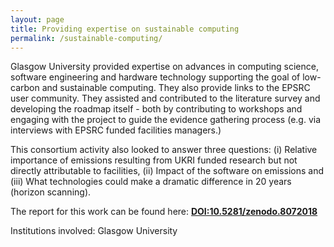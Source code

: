 ```yaml
---
layout: page
title: Providing expertise on sustainable computing
permalink: /sustainable-computing/
---
```

Glasgow University provided expertise on advances in computing science, software engineering and hardware technology supporting the goal of low-carbon and sustainable computing. They also provide links to the EPSRC user community.
They assisted and contributed to the literature survey and developing the roadmap itself - both by contributing to workshops and engaging with the project to guide the evidence gathering process (e.g. via interviews with EPSRC funded facilities managers.)

This consortium activity also looked to answer three questions: (i) Relative importance of emissions resulting from UKRI funded research but not directly attributable to facilities, (ii) Impact of the software on emissions and (iii) What technologies could make a dramatic difference in 20 years (horizon scanning). 

The report for this work can be found here: **[DOI:10.5281/zenodo.8072018](https://doi.org/10.5281/zenodo.8072018)**

Institutions involved: Glasgow University
